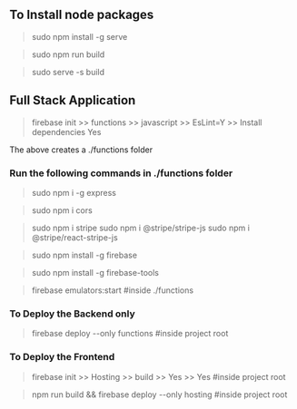 ## To Install node packages
> sudo npm install -g serve

> sudo npm run build

> sudo serve -s build

## Full Stack Application
> firebase init  >> functions >> javascript >> EsLint=Y >> Install dependencies Yes

The above creates a ./functions folder

### Run the following commands in ./functions folder
> sudo npm i -g express

> sudo npm i cors

> sudo npm i stripe
> sudo npm i @stripe/stripe-js
> sudo npm i @stripe/react-stripe-js

> sudo npm install -g firebase

> sudo npm install -g firebase-tools

> firebase emulators:start #inside ./functions

### To Deploy the Backend only
> firebase deploy --only functions #inside project root

### To Deploy the Frontend
> firebase init >> Hosting >> build >> Yes >> Yes  #inside project root

> npm run build && firebase deploy --only hosting #inside project root
